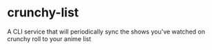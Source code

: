 # crunchy-list
A CLI service that will periodically sync the shows you've watched on crunchy roll to your anime list 
